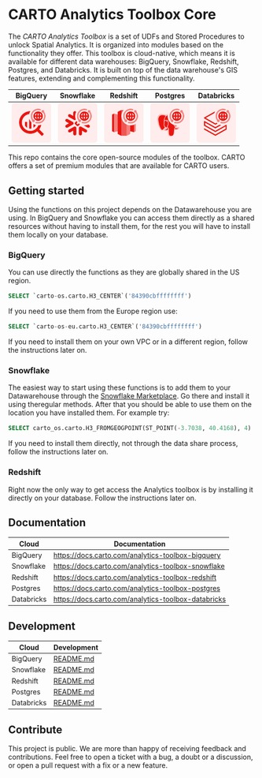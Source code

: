 # CARTO Analytics Toolbox Core

The *CARTO Analytics Toolbox* is a set of UDFs and Stored Procedures to unlock Spatial Analytics. It is organized into modules based on the functionality they offer. This toolbox is cloud-native, which means it is available for different data warehouses: BigQuery, Snowflake, Redshift, Postgres, and Databricks. It is built on top of the data warehouse's GIS features, extending and complementing this functionality.

| BigQuery | Snowflake | Redshift | Postgres | Databricks |
|:--------:|:---------:|:--------:|:--------:|:----------:|
|<img src="./clouds/bigquery/common/analytics-toolbox-bigquery.png" width=80 height=80>|<img src="./clouds/snowflake/common/analytics-toolbox-snowflake.png" width=80 height=80>|<img src="./clouds/redshift/common/analytics-toolbox-redshift.png" width=80 height=80>|<img src="./clouds/postgres/common/analytics-toolbox-postgres.png" width=80 height=80>|<img src="./clouds/databricks/common/analytics-toolbox-databricks.png" width=80 height=80>|

This repo contains the core open-source modules of the toolbox. CARTO offers a set of premium modules that are available for CARTO users.

## Getting started

Using the functions on this project depends on the Datawarehouse you are using. In BigQuery and Snowflake you can access them directly as a shared resources without having to install them, for the rest you will have to install them locally on your database.

### BigQuery

You can use directly the functions as they are globally shared in the US region.

```sql
SELECT `carto-os.carto.H3_CENTER`('84390cbffffffff')
```

If you need to use them from the Europe region use:

```sql
SELECT `carto-os-eu.carto.H3_CENTER`('84390cbffffffff')
```

If you need to install them on your own VPC or in a different region, follow the instructions later on.

### Snowflake

The easiest way to start using these functions is to add them to your Datawarehouse through the [Snowflake Marketplace](https://www.snowflake.com/datasets/carto-analytics-toolbox/). Go there and install it using theregular methods. After that you should be able to use them on the location you have installed them. For example try:

```sql
SELECT carto_os.carto.H3_FROMGEOGPOINT(ST_POINT(-3.7038, 40.4168), 4)
```

If you need to install them directly, not through the data share process, follow the instructions later on.

### Redshift

Right now the only way to get access the Analytics toolbox is by installing it directly on your database. Follow the instructions later on.

## Documentation

| Cloud | Documentation |
|---|---|
| BigQuery | https://docs.carto.com/analytics-toolbox-bigquery |
| Snowflake | https://docs.carto.com/analytics-toolbox-snowflake |
| Redshift | https://docs.carto.com/analytics-toolbox-redshift |
| Postgres | https://docs.carto.com/analytics-toolbox-postgres |
| Databricks | https://docs.carto.com/analytics-toolbox-databricks |

## Development

| Cloud | Development |
|---|---|
| BigQuery | [README.md](./clouds/bigquery/README.md) |
| Snowflake | [README.md](./clouds/snowflake/README.md) |
| Redshift | [README.md](./clouds/redshift/README.md) |
| Postgres | [README.md](./clouds/postgres/README.md) |
| Databricks | [README.md](./clouds/databricks/README.md) |

## Contribute

This project is public. We are more than happy of receiving feedback and contributions. Feel free to open a ticket with a bug, a doubt or a discussion, or open a pull request with a fix or a new feature.
